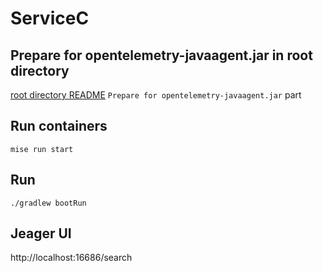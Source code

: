 # ServiceC

## Prepare for opentelemetry-javaagent.jar in root directory

[root directory README](../README.md) `Prepare for opentelemetry-javaagent.jar` part

## Run containers

```shell
mise run start
```

## Run

```shell
./gradlew bootRun
```

## Jeager UI

http://localhost:16686/search